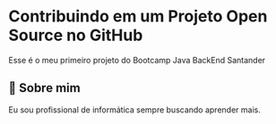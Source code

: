 # Contribuindo em um Projeto Open Source no GitHub

Esse é o meu primeiro projeto do Bootcamp Java BackEnd Santander


## 🚀 Sobre mim
Eu sou profissional de informática sempre buscando aprender mais.